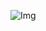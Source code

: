 ![Img](https://user-images.githubusercontent.com/85029234/134779046-ce7102cf-f512-4d1e-b48b-b708363a1ac3.jpeg)
